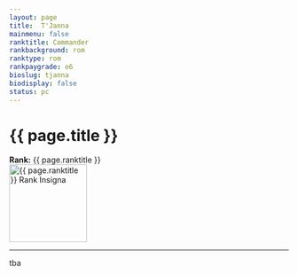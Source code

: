 ```yaml
---
layout: page
title:  T'Janna
mainmenu: false
ranktitle: Commander
rankbackground: rom
ranktype: rom
rankpaygrade: o6
bioslug: tjanna
biodisplay: false
status: pc
---
```

# {{ page.title }}
**Rank:** {{ page.ranktitle }}  
<img src="//img.sigma-division.com/ranks/{{ page.rankimg }}" width="140" class="img-fluid" alt="{{ page.ranktitle }} Rank Insigna">  

---
tba